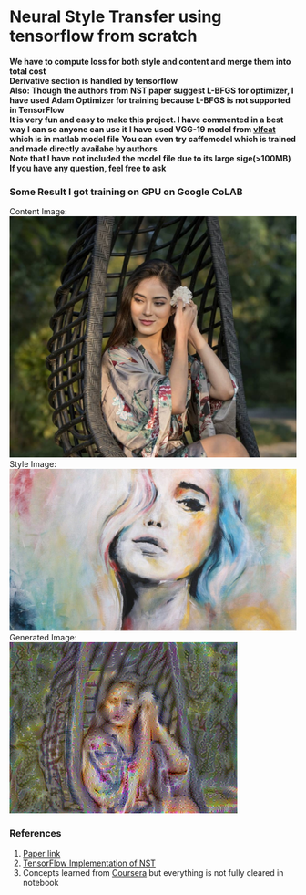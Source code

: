 # Neural Style Transfer using tensorflow from scratch
**We have to compute loss for both style and content and merge them into total cost**<br>
**Derivative section is handled by tensorflow**<br>
**Also: Though the authors from NST paper suggest L-BFGS for optimizer, I have used Adam Optimizer for training because L-BFGS is not supported in TensorFlow**<br>
**It is very fun and easy to make this project. I have commented in a best way I can so anyone can use it**
**I have used VGG-19 model from <a href="https://www.vlfeat.org/matconvnet/pretrained/">vlfeat</a> which is in matlab model file**
**You can even try caffemodel which is trained and made directly availabe by authors**<br>
**Note that I have not included the model file due to its large sige(>100MB)**<br>
**If you have any question, feel free to ask**

### Some Result I got training on GPU on Google CoLAB
Content Image:![alt text](images/face.jpg "Shrinkhala's Image")
Style Image:![alt text](images/paint.jpg "Painting from google search")
Generated Image:![alt text](images/final.png "Generated Image")

### References
1. <a href="https://arxiv.org/abs/1508.06576">Paper link</a>
2. <a href="http://www.chioka.in/tensorflow-implementation-neural-algorithm-of-artistic-style">TensorFlow Implementation of NST</a>
3. Concepts learned from <a href="https://www.coursera.org/learn/convolutional-neural-networks/home/welcome">Coursera</a> but everything is not fully cleared in notebook



